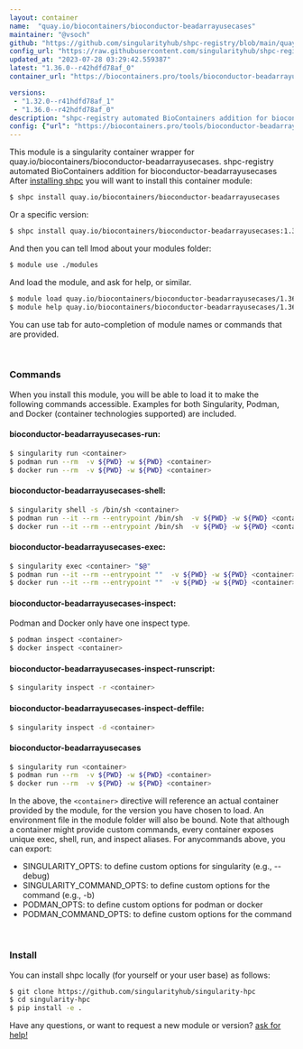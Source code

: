```yaml
---
layout: container
name:  "quay.io/biocontainers/bioconductor-beadarrayusecases"
maintainer: "@vsoch"
github: "https://github.com/singularityhub/shpc-registry/blob/main/quay.io/biocontainers/bioconductor-beadarrayusecases/container.yaml"
config_url: "https://raw.githubusercontent.com/singularityhub/shpc-registry/main/quay.io/biocontainers/bioconductor-beadarrayusecases/container.yaml"
updated_at: "2023-07-28 03:29:42.559387"
latest: "1.36.0--r42hdfd78af_0"
container_url: "https://biocontainers.pro/tools/bioconductor-beadarrayusecases"

versions:
 - "1.32.0--r41hdfd78af_1"
 - "1.36.0--r42hdfd78af_0"
description: "shpc-registry automated BioContainers addition for bioconductor-beadarrayusecases"
config: {"url": "https://biocontainers.pro/tools/bioconductor-beadarrayusecases", "maintainer": "@vsoch", "description": "shpc-registry automated BioContainers addition for bioconductor-beadarrayusecases", "latest": {"1.36.0--r42hdfd78af_0": "sha256:1f74520fa54f2ced30da896e3c2070a023d6f053e50d4b947d52d5de93bfc802"}, "tags": {"1.32.0--r41hdfd78af_1": "sha256:8f00c7527366e6417cf9d932b6a03cc9bc920106416320d2358bf824cce9aead", "1.36.0--r42hdfd78af_0": "sha256:1f74520fa54f2ced30da896e3c2070a023d6f053e50d4b947d52d5de93bfc802"}, "docker": "quay.io/biocontainers/bioconductor-beadarrayusecases"}
---
```


This module is a singularity container wrapper for quay.io/biocontainers/bioconductor-beadarrayusecases.
shpc-registry automated BioContainers addition for bioconductor-beadarrayusecases
After [installing shpc](#install) you will want to install this container module:


```bash
$ shpc install quay.io/biocontainers/bioconductor-beadarrayusecases
```

Or a specific version:

```bash
$ shpc install quay.io/biocontainers/bioconductor-beadarrayusecases:1.36.0--r42hdfd78af_0
```

And then you can tell lmod about your modules folder:

```bash
$ module use ./modules
```

And load the module, and ask for help, or similar.

```bash
$ module load quay.io/biocontainers/bioconductor-beadarrayusecases/1.36.0--r42hdfd78af_0
$ module help quay.io/biocontainers/bioconductor-beadarrayusecases/1.36.0--r42hdfd78af_0
```

You can use tab for auto-completion of module names or commands that are provided.

<br>

### Commands

When you install this module, you will be able to load it to make the following commands accessible.
Examples for both Singularity, Podman, and Docker (container technologies supported) are included.

#### bioconductor-beadarrayusecases-run:

```bash
$ singularity run <container>
$ podman run --rm  -v ${PWD} -w ${PWD} <container>
$ docker run --rm  -v ${PWD} -w ${PWD} <container>
```

#### bioconductor-beadarrayusecases-shell:

```bash
$ singularity shell -s /bin/sh <container>
$ podman run --it --rm --entrypoint /bin/sh  -v ${PWD} -w ${PWD} <container>
$ docker run --it --rm --entrypoint /bin/sh  -v ${PWD} -w ${PWD} <container>
```

#### bioconductor-beadarrayusecases-exec:

```bash
$ singularity exec <container> "$@"
$ podman run --it --rm --entrypoint ""  -v ${PWD} -w ${PWD} <container> "$@"
$ docker run --it --rm --entrypoint ""  -v ${PWD} -w ${PWD} <container> "$@"
```

#### bioconductor-beadarrayusecases-inspect:

Podman and Docker only have one inspect type.

```bash
$ podman inspect <container>
$ docker inspect <container>
```

#### bioconductor-beadarrayusecases-inspect-runscript:

```bash
$ singularity inspect -r <container>
```

#### bioconductor-beadarrayusecases-inspect-deffile:

```bash
$ singularity inspect -d <container>
```



#### bioconductor-beadarrayusecases

```bash
$ singularity run <container>
$ podman run --rm  -v ${PWD} -w ${PWD} <container>
$ docker run --rm  -v ${PWD} -w ${PWD} <container>
```


In the above, the `<container>` directive will reference an actual container provided
by the module, for the version you have chosen to load. An environment file in the
module folder will also be bound. Note that although a container
might provide custom commands, every container exposes unique exec, shell, run, and
inspect aliases. For anycommands above, you can export:

 - SINGULARITY_OPTS: to define custom options for singularity (e.g., --debug)
 - SINGULARITY_COMMAND_OPTS: to define custom options for the command (e.g., -b)
 - PODMAN_OPTS: to define custom options for podman or docker
 - PODMAN_COMMAND_OPTS: to define custom options for the command

<br>

### Install

You can install shpc locally (for yourself or your user base) as follows:

```bash
$ git clone https://github.com/singularityhub/singularity-hpc
$ cd singularity-hpc
$ pip install -e .
```

Have any questions, or want to request a new module or version? [ask for help!](https://github.com/singularityhub/singularity-hpc/issues)